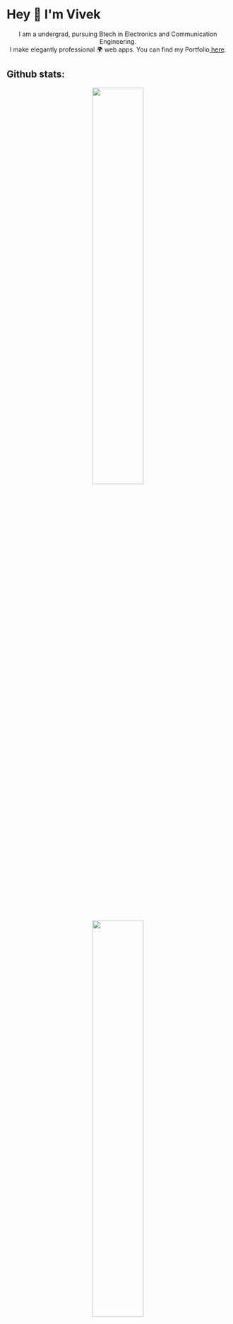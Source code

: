 # Hey 👋 I'm Vivek

<p align="center">I am a undergrad, pursuing Btech in Electronics and Communication Engineering.<br>
I make elegantly professional 🌍 web apps. You can find my Portfolio<a href="https://vivekpatel17.github.io/Portfolio/"> here</a>. </p>


## Github stats:

<p align="center"> <img width="48%" src="https://github-readme-stats.vercel.app/api?username=vivekpatel17&show_icons=true&theme=tokyonight&hide=stars&include_all_commits=true" /></p>
<p align="center"> <img width="48%" src="https://github-readme-streak-stats.herokuapp.com/?user=vivekpatel17&theme=tokyonight" /> </p>

  
<!-- **vivekpatel17/vivekpatel17** is a ✨ _special_ ✨ repository because its `README.md` (this file) appears on your GitHub profile.

Here are some ideas to get you started: -->

<!-- - 🔭 I’m currently working on ... -->
<!-- - 🌱 I’m currently learning DSA and Backend -->
<!-- - 👯 I’m looking to collaborate on Fullstack -->
<!-- - 🤔 I’m looking for help with ... -->
<!-- - 💬 Ask me about ... -->
<!-- - 📫 How to reach me: ... -->
<!-- - 😄 Pronouns: ... -->
<!-- - ⚡ Fun fact: I like watching anime and playing badminton🏸. -->

